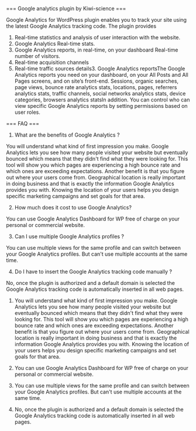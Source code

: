 === Google analytics plugin by Kiwi-science ===

Google Analytics for WordPress plugin enables you to track your site using the latest Google Analytics tracking code. 
The plugin provides 
1. Real-time statistics and analysis of user interaction with the website.
2. Google Analytics Real-time stats.
3. Google Analytics reports, in real-time, on your dashboard Real-time number of visitors.
4. Real-time acquisition channels
5. Real-time traffic sources details3. 
Google Analytics reportsThe Google Analytics reports you need on your dashboard, on your All Posts and All Pages screens, and on site’s front-end.
Sessions, organic searches, page views, bounce rate analytics stats, locations, pages, referrers analytics stats, traffic channels, social networks analytics stats,
device categories, browsers analytics statsIn addition. 
You can control who can view specific Google Analytics reports by setting permissions based on user roles.

=== FAQ ===
1. What are the benefits of Google Analytics ?

You will understand what kind of first impression you make. 
Google Analytics lets you see how many people visited your website but eventually bounced which means that they didn't find what they were looking for. 
This tool will show you which pages are experiencing a high bounce rate and which ones are exceeding expectations.
Another benefit is that you figure out where your users come from.
Geographical location is really important in doing business and that is exactly the information Google Analytics provides you with. 
Knowing the location of your users helps you design specific marketing campaigns and set goals for that area.


2. How much does it cost to use Google Analytics?

You can use Google Analytics Dashboard for WP free of charge on your personal or commercial website.

3. Can I use multiple Google Analytics profiles ?

You can use multiple views for the same profile and can switch between your Google Analytics profiles. But can't use multiple accounts at the same time.

4. Do I have to insert the Google Analytics tracking code manually ?

No, once the plugin is authorized and a default domain is selected the Google Analytics tracking code is automatically inserted in all web pages.

1. You will understand what kind of first impression you make. 
Google Analytics lets you see how many people visited your website but eventually bounced which means that they didn't find what they were looking for. 
This tool will show you which pages are experiencing a high bounce rate and which ones are exceeding expectations.
Another benefit is that you figure out where your users come from.
Geographical location is really important in doing business and that is exactly the information Google Analytics provides you with. 
Knowing the location of your users helps you design specific marketing campaigns and set goals for that area.

2. You can use Google Analytics Dashboard for WP free of charge on your personal or commercial website.
3. You can use multiple views for the same profile and can switch between your Google Analytics profiles. But can't use multiple accounts at the same time.
4. No, once the plugin is authorized and a default domain is selected the Google Analytics tracking code is automatically inserted in all web pages.